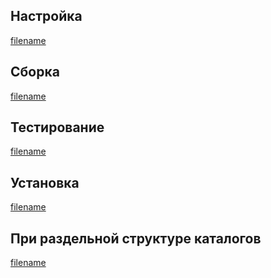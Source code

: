 <pkg :name="'gzip'" instsize showsbu2></pkg>

## Настройка

[filename](../packages/gzip/configure ':include')

## Сборка

[filename](../packages/gzip/build ':include')

## Тестирование

[filename](../packages/gzip/test ':include')

## Установка

[filename](../packages/gzip/install ':include')

## При раздельной структуре каталогов

[filename](../packages/gzip/cldirs ':include')

<script>
	new Vue({ el: '#main' })
</script>
